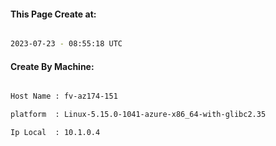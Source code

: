 
   
#### This Page Create at:

```bash

2023-07-23 - 08:55:18 UTC

```

#### Create By Machine:

```bash

Host Name : fv-az174-151

platform  : Linux-5.15.0-1041-azure-x86_64-with-glibc2.35

Ip Local  : 10.1.0.4

```

